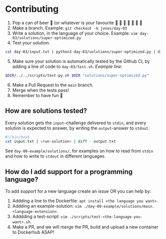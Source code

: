 # Contributing
1. Pop a can of beer :beer: (or whatever is your favourite :popcorn: :lollipop: :champagne: :milk_glass: :wine_glass: :tropical_drink: :chocolate_bar:
2. Make a branch. Example: `git checkout -b jonas/day-03`
3. Write a solution, in the language of your choice. Example: `vim day-03/solutions/super-optimized.py`
4. Test your solution.

```sh
cat day-03/input.txt | python3 day-03/solutions/super-optimized.py | diff - day-03/output.txt
```

5. Make sure your solution is automatically tested by the Github CI, by adding a line of code to `day-03/test.sh`.
*Example line:*
```sh
$DIR/../../scripts/test-py.sh $DIR "solutions/super-optimized.py"
```

6. Make a Pull Request to the `main` branch.
7. Merge when the tests pass!
8. Remember to have fun :tada:

## How are solutions tested?

Every solution gets the `input`-challenge delivered to `stdin`, and every solution is expected to answer, by writing the `output`-answer to `stdout`.

```sh
#!/bin/bash
cat input.txt | <run-solution> | diff - output.txt
```
See `day-00-example/solutions/`, for examples on how to read from `stdin` and how to write to `stdout` in different languages.


## How do I add support for a programming language?

To add support for a new language create an issue OR you can help by:  
1. Addding a line to the Dockerfile: `apt install <the language you want>`.
2. Addding an example-solution: `vim ./day-00-example/solutions/main.<language-extension>`.
2. Adddding  a test-script: `vim ./scripts/test-<the-language-you-want>.sh`.
3. Make a PR, and we will merge the PR, build and upload a new container to Dockerhub ASAP!

